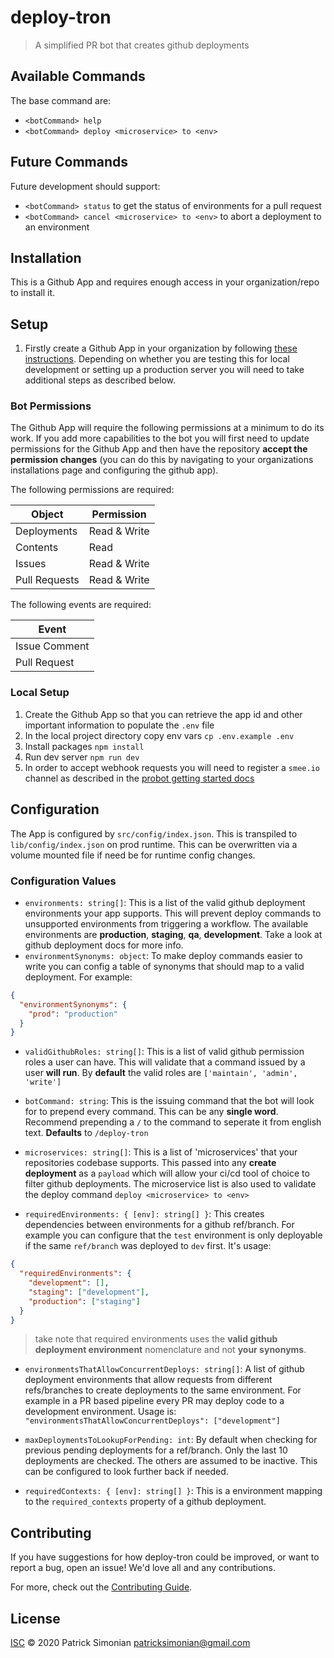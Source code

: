 # deploy-tron

> A simplified PR bot that creates github deployments

## Available Commands

The base command are:
- `<botCommand> help`
- `<botCommand> deploy <microservice> to <env>`


## Future Commands
Future development should support:
- `<botCommand> status` to get the status of environments for a pull request
- `<botCommand> cancel <microservice> to <env>` to abort a deployment to an environment

## Installation

This is a Github App and requires enough access in your organization/repo to install it.


## Setup
1. Firstly create a Github App in your organization by following [these instructions](https://probot.github.io/docs/development/#configuring-a-github-app). Depending on whether you are testing this for local development or setting up a production server you will need to take additional steps as described below. 

### Bot Permissions

The Github App will require the following permissions at a minimum to do its work. If you add more capabilities to the bot you will first need to update permissions for the Github App and then have the repository __accept the permission changes__ (you can do this by navigating to your organizations installations page and configuring the github app). 

The following permissions are required:

| Object | Permission |
| --------------- | -------------------------------------- |
| Deployments     | Read & Write |
| Contents        | Read |
| Issues          | Read & Write |
| Pull Requests   | Read & Write |


The following events are required:

| Event   |
| --------------- |
| Issue Comment   |
| Pull Request    |

### Local Setup
 1. Create the Github App so that you can retrieve the app id and other important information to populate the `.env` file
 2. In the local project directory copy env vars `cp .env.example .env` 
 3. Install packages `npm install`
 4. Run dev server `npm run dev`
 5. In order to accept webhook requests you will need to register a `smee.io` channel as described in the [probot getting started docs](https://probot.github.io/docs/development/#configuring-a-github-app)

## Configuration

The App is configured by `src/config/index.json`. This is transpiled to `lib/config/index.json` on prod runtime. This can be overwritten via a volume mounted file if need be for runtime config changes.

### Configuration Values
- `environments: string[]`: This is a list of the valid github deployment environments your app supports. This will prevent deploy commands to unsupported environments from triggering a workflow. The available environments are __production__, __staging__, __qa__, __development__. Take a look at github deployment docs for more info.
- `environmentSynonyms: object`: To make deploy commands easier to write you can config a table of synonyms that should map to a valid deployment. 
For example: 
```json
{
  "environmentSynonyms": {
    "prod": "production"
  }
}
```
- `validGithubRoles: string[]`: This is a list of valid github permission roles a user can have. This will validate that a command issued by a user __will run__. By __default__ the valid roles are `['maintain', 'admin', 'write']`

- `botCommand: string`: This is the issuing command that the bot will look for to prepend every command. This can be any __single word__. Recommend prepending a `/` to the command to seperate it from english text. __Defaults__ to `/deploy-tron`

- `microservices: string[]`: This is a list of 'microservices' that your repositories codebase supports. This passed into any __create deployment__ as a `payload` which will allow your ci/cd tool of choice to filter github deployments. The microservice list is also used to validate the deploy command `deploy <microservice> to <env>`

- `requiredEnvironments: { [env]: string[] }`: This creates dependencies between environments for a github ref/branch. For example you can configure that the `test` environment is only deployable if the same `ref/branch` was deployed to `dev` first. It's usage:
```json
{
  "requiredEnvironments": {
    "development": [],
    "staging": ["development"],
    "production": ["staging"]
  }
}
```
> take note that required environments uses the __valid github deployment environment__ nomenclature and not __your synonyms__. 

- `environmentsThatAllowConcurrentDeploys: string[]`: A list of github deployment environments that allow requests from different refs/branches to create deployments to the same environment. For example in a PR based pipeline every PR may deploy code to a development environment. Usage is: `"environmentsThatAllowConcurrentDeploys": ["development"]`

- `maxDeploymentsToLookupForPending: int`: By default when checking for previous pending deployments for a ref/branch. Only the last 10 deployments are checked. The others are assumed to be inactive. This can be configured to look further back if needed.

- `requiredContexts: { [env]: string[] }`: This is a environment mapping to the `required_contexts` property of a github deployment.

## Contributing

If you have suggestions for how deploy-tron could be improved, or want to report a bug, open an issue! We'd love all and any contributions.

For more, check out the [Contributing Guide](CONTRIBUTING.md).

## License

[ISC](LICENSE) © 2020 Patrick Simonian <patricksimonian@gmail.com>
